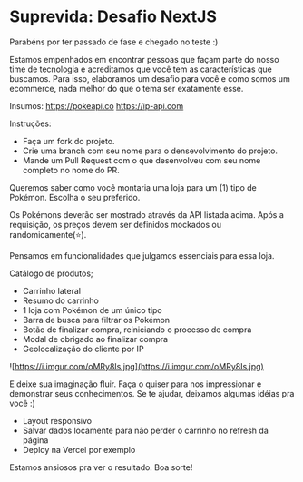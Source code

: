 # Suprevida: Desafio NextJS
Parabéns por ter passado de fase e chegado no teste :)

Estamos empenhados em encontrar pessoas que façam parte do nosso time de tecnologia e acreditamos que você tem as características que buscamos.
Para isso, elaboramos um desafio para você e como somos um ecommerce, nada melhor do que o tema ser exatamente esse.

Insumos:
https://pokeapi.co
https://ip-api.com

Instruções:
- Faça um fork do projeto.
- Crie uma branch com seu nome para o densevolvimento do projeto.
- Mande um Pull Request com o que desenvolveu com seu nome completo no nome do PR.

Queremos saber  como você montaria uma loja para um (1) tipo de Pokémon. Escolha o seu preferido.

Os Pokémons deverão ser mostrado através da API listada acima. Após a requisição, os preços devem ser definidos mockados ou randomicamente(⭐).

Pensamos em funcionalidades que julgamos essenciais para essa loja.

Catálogo de produtos;

- Carrinho lateral
- Resumo do carrinho
- 1 loja com Pokémon de um único tipo
- Barra de busca para filtrar os Pokémon
- Botão de finalizar compra, reiniciando o processo de compra
- Modal de obrigado ao finalizar compra
- Geolocalização do cliente por IP

![https://i.imgur.com/oMRy8Is.jpg](https://i.imgur.com/oMRy8Is.jpg)

E deixe sua imaginação fluir. Faça o quiser para nos impressionar e demonstrar seus conhecimentos. 
Se te ajudar, deixamos algumas idéias pra você :)

- Layout responsivo
- Salvar dados locamente para não perder o carrinho no refresh da página
- Deploy na Vercel por exemplo

Estamos ansiosos pra ver o resultado. Boa sorte!


